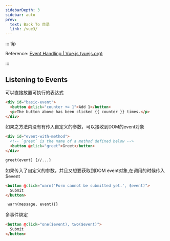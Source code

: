 ```yaml
---
sidebarDepth: 3
sidebar: auto
prev:
  text: Back To 目录
  link: /vue3/
---
```




:::  tip

Reference: [Event Handling | Vue.js (vuejs.org)](https://v3.vuejs.org/guide/events.html#listening-to-events)

:::

## Listening to Events

可以直接放置可执行的表达式

```html {2}
<div id="basic-event">
  <button @click="counter += 1">Add 1</button>
  <p>The button above has been clicked {{ counter }} times.</p>
</div>
```

如果之方法内没有有传入自定义的参数，可以接收到DOM的event对象

```html {3,6}
<div id="event-with-method">
  <!-- `greet` is the name of a method defined below -->
  <button @click="greet">Greet</button>
</div>

greet(event) {//...}
```

如果传入了自定义的参数，并且又想要获取到DOM event对象,在调用的时候传入$event

```html {1,5}
<button @click="warn('Form cannot be submitted yet.', $event)">
  Submit
</button>

 warn(message, event){}
```

多事件绑定

```html {1}
<button @click="one($event), two($event)">
  Submit
</button>
```

